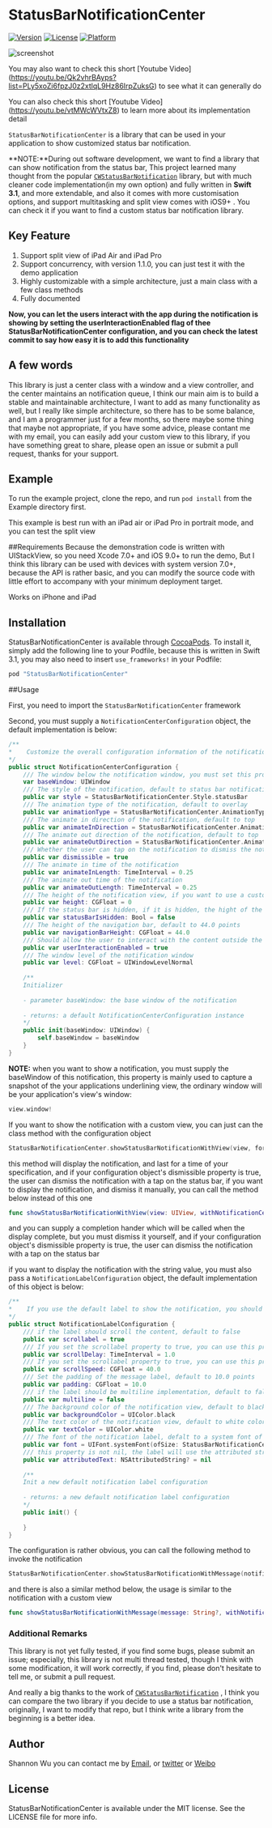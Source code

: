# StatusBarNotificationCenter

[![Version](https://img.shields.io/cocoapods/v/StatusBarNotificationCenter.svg?style=flat)](http://cocoapods.org/pods/StatusBarNotificationCenter)
[![License](https://img.shields.io/cocoapods/l/StatusBarNotificationCenter.svg?style=flat)](http://cocoapods.org/pods/StatusBarNotificationCenter)
[![Platform](https://img.shields.io/cocoapods/p/StatusBarNotificationCenter.svg?style=flat)](http://cocoapods.org/pods/StatusBarNotificationCenter)

![screenshot](screenshots/screenshoot.gif)

You may also want to check this short  [Youtube Video] (https://youtu.be/Qk2vhrBAyps?list=PLy5xoZi6fpzJ0z2xtlqL9Hz86IrpZuksG) to see what it can generally do

You can also check this short [Youtube Video] (https://youtu.be/vtMWcWVtxZ8) to learn more about its implementation detail

`StatusBarNotificationCenter` is a library that can be used in your application to show customized status bar notification.

**NOTE:**During out software development, we want to find a library that can show notification from the status bar,  This project learned many thought from  the popular [`CWStatusBarNotification`](https://github.com/cezarywojcik/CWStatusBarNotification)  library, but with much cleaner code implementation(in my own option) and fully written in **Swift 3.1**,  and more extendable, and also it comes with more customisation options, and support multitasking and split view comes with iOS9+ . You can check it if you want to find a custom status bar notification library.

## Key Feature
1. Support split view of iPad Air and iPad Pro
2. Support concurrency, with version 1.1.0, you can just test it with the demo application
3. Highly customizable with a simple architecture, just a main class with a few class methods
4. Fully documented

**Now, you can let the users interact with the app during the notification is showing by setting the userInteractionEnabled flag of thee StatusBarNotificationCenter configuration, and you can check the latest commit to say how easy it is to add this functionality**

## A few words
This library is just a center class with a window and a view controller, and the center maintains an notification queue, I think our main aim is to build a stable and maintainable architecture, I want to add as many functionality as well, but I really like simple architecture, so there has to be some balance, and I am a programmer just for a few months, so there maybe some thing that maybe not appropriate, if you have some advice, please contant me with my email, you can easily add your custom view to this library, if you have something great to share, please open an issue or submit a pull request, thanks for your support.

## Example

To run the example project, clone the repo, and run `pod install` from the Example directory first.

This example is best run with an iPad air or iPad Pro in portrait mode, and you can test the split view

##Requirements
Because the demonstration code is written with UIStackView, so you need Xcode 7.0+ and iOS 9.0+ to run the demo, But I think this library can be used with devices with system version 7.0+, because the API is rather basic, and you can modify the source code with little effort to accompany with your minimum deployment target.

Works on iPhone and iPad

## Installation

StatusBarNotificationCenter is available through [CocoaPods](http://cocoapods.org). To install
it, simply add the following line to your Podfile, because this is written in Swift 3.1, you may also need to insert `use_frameworks!` in your Podfile:

```ruby
pod "StatusBarNotificationCenter"
```
##Usage

First, you need to import the `StatusBarNotificationCenter` framework

Second, you must supply a `NotificationCenterConfiguration` object, the default implementation is below:

```swift
/**
*    Customize the overall configuration information of the notification, most of the property's default value is OK for most circumstance, but you can customize it if you want
*/
public struct NotificationCenterConfiguration {
    /// The window below the notification window, you must set this property, or the notification will not work correctly
    var baseWindow: UIWindow
    /// The style of the notification, default to status bar notification
    public var style = StatusBarNotificationCenter.Style.statusBar
    /// The animation type of the notification, default to overlay
    public var animationType = StatusBarNotificationCenter.AnimationType.overlay
    /// The animate in direction of the notification, default to top
    public var animateInDirection = StatusBarNotificationCenter.AnimationDirection.top
    /// The animate out direction of the notification, default to top
    public var animateOutDirection = StatusBarNotificationCenter.AnimationDirection.top
    /// Whether the user can tap on the notification to dismiss the notification, default to true
    public var dismissible = true
    /// The animate in time of the notification
    public var animateInLength: TimeInterval = 0.25
    /// The animate out time of the notification
    public var animateOutLength: TimeInterval = 0.25
    /// The height of the notification view, if you want to use a custom height, set the style of the notification to custom, or it will use the status bar and navigation bar height
    public var height: CGFloat = 0
    /// If the status bar is hidden, if it is hidden, the hight of the navigation style notification height is the height of the navigation bar, default to false
    public var statusBarIsHidden: Bool = false
    /// The height of the navigation bar, default to 44.0 points
    public var navigationBarHeight: CGFloat = 44.0
    /// Should allow the user to interact with the content outside the notification
    public var userInteractionEnabled = true
    /// The window level of the notification window
    public var level: CGFloat = UIWindowLevelNormal
  
    /**
    Initializer
    
    - parameter baseWindow: the base window of the notification
    
    - returns: a default NotificationCenterConfiguration instance
    */
    public init(baseWindow: UIWindow) {
        self.baseWindow = baseWindow
    }
}
```

**NOTE:** when you want to show a notification, you must supply the baseWindow of this notification,  this property is mainly used to capture a snapshot of the your applications underlining view, the ordinary window will be your application's  view's window:
```swift
view.window!
```

If you want to show the notification with a custom view, you can just can the class method with the configuration object
```swift
StatusBarNotificationCenter.showStatusBarNotificationWithView(view, forDuration: NSTimeInterval(durationSlider.value), withNotificationCenterConfiguration: notificationCenterConfiguration)
```
this method will display the notification, and last for a time of your specification, and if your configuration object's dismissible property is true, the user can dismiss the notification with a tap on the status bar, if you want to display the notification, and dismiss it manually, you can call the method below instead of this one
```swift
func showStatusBarNotificationWithView(view: UIView, withNotificationCenterConfiguration notificationCenterConfiguration: NotificationCenterConfiguration, whenComplete completionHandler: Void -> Void)
```
and you can supply a completion hander which will be called when the  display complete, but you must dismiss it yourself, and if your configuration object's dismissible property is true, the user can dismiss the notification with a tap on the status bar

if you want to display the notification with the string value, you must also pass a `NotificationLabelConfiguration` object, the default implementation of this object is below:
```swift
/**
*    If you use the default label to show the notification, you should send a customized configuration struct, the dufault implementation is a nonscrollabel label, with one line to show the information
*/
public struct NotificationLabelConfiguration {
    /// if the label should scroll the content, default to false
    public var scrollabel = true
    /// If you set the scrollabel property to true, you can use this property to customize the scroll delay, default delay is 1 second
    public var scrollDelay: TimeInterval = 1.0
    /// If you set the scrollabel property to true, you can use this property to customize the scroll speed, default speed is 40 points per second
    public var scrollSpeed: CGFloat = 40.0
    /// Set the padding of the message label, default to 10.0 points
    public var padding: CGFloat = 10.0
    /// if the label should be multiline implementation, default to false
    public var multiline = false
    /// The background color of the notification view, default to black color
    public var backgroundColor = UIColor.black
    /// The text color of the notification view, default to white color
    public var textColor = UIColor.white
    /// The font of the notification label, defalt to a system font of size 14.0, if you pass the attributed string, this property will be ignored
    public var font = UIFont.systemFont(ofSize: StatusBarNotificationCenter.defaultMessageLabelFontSize)
    /// this property is not nil, the label will use the attributed string to show the message
    public var attributedText: NSAttributedString? = nil
    
    /**
    Init a new default notification label configuration
    
    - returns: a new default notification label configuration
    */
    public init() {
        
    }
}
```
The configuration is rather obvious, you can call the following method to invoke the notification
```swift
StatusBarNotificationCenter.showStatusBarNotificationWithMessage(notificationTextField.text, forDuration: NSTimeInterval(durationSlider.value), withNotificationCenterConfiguration: notificationCenterConfiguration, andNotificationLabelConfiguration: notificationLabelConfiguration)
```
and there is also a similar method below, the usage is similar to the notification with a custom view
```swift
func showStatusBarNotificationWithMessage(message: String?, withNotificationCenterConfiguration notificationCenterConfiguration: NotificationCenterConfiguration, andNotificationLabelConfiguration notificationLabelConfiguration: NotificationLabelConfiguration, whenComplete completionHandler: Void -> Void)
```
### Additional Remarks
This library is not yet fully tested, if you find some bugs, please submit an issue; especially, this library is not multi thread tested, though I think with some modification, it will work correctly, if you find, please don't hesitate to tell me, or submit a pull request.

And really a big thanks to the work of  [`CWStatusBarNotification`](https://github.com/cezarywojcik/CWStatusBarNotification) , I think you can compare the two library if you decide to use a status bar notification, originally, I want to modify that repo, but I think write a library from the beginning is a better idea.

## Author

Shannon Wu
you can contact me by [Email](inatu@icloud.com), or [twitter](https://twitter.com/inatu_) or [Weibo](http://weibo.com/igenuis/profile?rightmod=1&wvr=6&mod=personinfo)

## License

StatusBarNotificationCenter is available under the MIT license. See the LICENSE file for more info.
